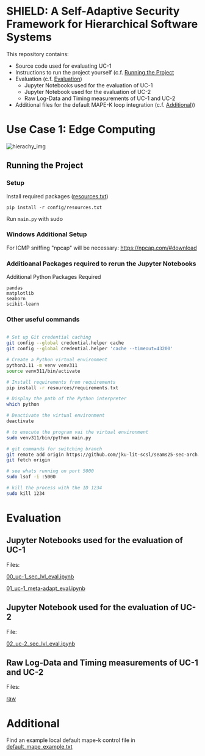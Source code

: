# SHIELD: A Self-Adaptive Security Framework for Hierarchical Software Systems

This repository contains:

- Source code used for evaluating UC-1
- Instructions to run the project yourself (c.f. [Running the Project](#running-the-project)
- Evaluation (c.f. [Evaluation](#evaluation))
  - Jupyter Notebooks used for the evaluation of UC-1
  - Jupyter Notebook used for the evaluation of UC-2
  - Raw Log-Data and Timing measurements of UC-1 and UC-2
- Additional files for the default MAPE-K loop integration (c.f. [Additional](#additional)))

# Use Case 1: Edge Computing

![hierachy_img](https://github.com/jku-lit-scsl/seams25-sec-arch/blob/master/uc-1-arch-v2.png)

## Running the Project

### Setup

Install required packages ([resources.txt](config%2Fresources.txt))

```
pip install -r config/resources.txt
```

Run `main.py` with sudo

### Windows Additional Setup

For ICMP sniffing "npcap" will be necessary: https://npcap.com/#download

### Additioanal Packages required to rerun the Jupyter Notebooks

Additional Python Packages Required

```
pandas
matplotlib
seaborn 
scikit-learn
```

### Other useful commands

```bash

# Set up Git credential caching
git config --global credential.helper cache
git config --global credential.helper 'cache --timeout=43200'

# Create a Python virtual environment
python3.11 -m venv venv311
source venv311/bin/activate

# Install requirements from requirements
pip install -r resources/requirements.txt

# Display the path of the Python interpreter
which python

# Deactivate the virtual environment
deactivate

# to execute the program vai the virtual environment
sudo venv311/bin/python main.py

# git commands for switching branch
git remote add origin https://github.com/jku-lit-scsl/seams25-sec-arch.git
git fetch origin

# see whats running on port 5000
sudo lsof -i :5000

# kill the process with the ID 1234
sudo kill 1234
```

# Evaluation

## Jupyter Notebooks used for the evaluation of UC-1

Files:

[00_uc-1_sec_lvl_eval.ipynb](eval/00_uc-1_sec_lvl_eval.ipynb)

[01_uc-1_meta-adapt_eval.ipynb](eval/01_uc-1_meta-adapt_eval.ipynb)

## Jupyter Notebook used for the evaluation of UC-2

File:

[02_uc-2_sec_lvl_eval.ipynb](eval/02_uc-2_sec_lvl_eval.ipynb)

## Raw Log-Data and Timing measurements of UC-1 and UC-2

Files:

[raw](eval/raw)

# Additional

Find an example local default mape-k control file in
[default_mape_example.txt](additional_files/default_mape_example.txt)
